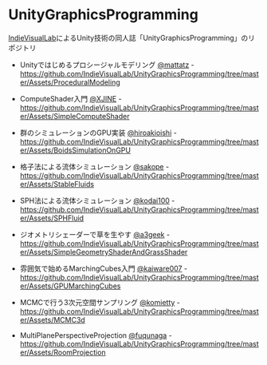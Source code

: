UnityGraphicsProgramming
=====================

[IndieVisualLab](https://IndieVisualLab.github.io)によるUnity技術の同人誌「UnityGraphicsProgramming」のリポジトリ

- Unityではじめるプロシージャルモデリング [@mattatz](https://github.com/mattatz) - https://github.com/IndieVisualLab/UnityGraphicsProgramming/tree/master/Assets/ProceduralModeling

- ComputeShader入門 [@XJINE](https://github.com/XJINE) - 
https://github.com/IndieVisualLab/UnityGraphicsProgramming/tree/master/Assets/SimpleComputeShader

- 群のシミュレーションのGPU実装 [@hiroakioishi](https://github.com/hiroakioishi) - https://github.com/IndieVisualLab/UnityGraphicsProgramming/tree/master/Assets/BoidsSimulationOnGPU

- 格子法による流体シミュレーション [@sakope](https://github.com/sakope) - https://github.com/IndieVisualLab/UnityGraphicsProgramming/tree/master/Assets/StableFluids

- SPH法による流体シミュレーション [@kodai100](https://github.com/kodai100) - https://github.com/IndieVisualLab/UnityGraphicsProgramming/tree/master/Assets/SPHFluid

- ジオメトリシェーダーで草を生やす [@a3geek](https://github.com/a3geek) - https://github.com/IndieVisualLab/UnityGraphicsProgramming/tree/master/Assets/SimpleGeometryShaderAndGrassShader

- 雰囲気で始めるMarchingCubes入門 [@kaiware007](https://github.com/kaiware007) - https://github.com/IndieVisualLab/UnityGraphicsProgramming/tree/master/Assets/GPUMarchingCubes

- MCMCで行う3次元空間サンプリング [@komietty](https://github.com/komietty) - https://github.com/IndieVisualLab/UnityGraphicsProgramming/tree/master/Assets/MCMC3d

- MultiPlanePerspectiveProjection [@fuqunaga](https://github.com/fuqunaga) - https://github.com/IndieVisualLab/UnityGraphicsProgramming/tree/master/Assets/RoomProjection
